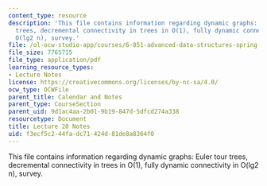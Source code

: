 ```yaml
---
content_type: resource
description: 'This file contains information regarding dynamic graphs: Euler tour
  trees, decremental connectivity in trees in O(1), fully dynamic connectivity in
  O(lg2 n), survey.'
file: /ol-ocw-studio-app/courses/6-851-advanced-data-structures-spring-2012/f3ecf5c244fadc71424d81de8a8364f0_MIT6_851S12_Lec20.pdf
file_size: 7765715
file_type: application/pdf
learning_resource_types:
- Lecture Notes
license: https://creativecommons.org/licenses/by-nc-sa/4.0/
ocw_type: OCWFile
parent_title: Calendar and Notes
parent_type: CourseSection
parent_uid: 9d1ac4aa-2b01-9b19-847d-5dfcd274a338
resourcetype: Document
title: Lecture 20 Notes
uid: f3ecf5c2-44fa-dc71-424d-81de8a8364f0
---
```

This file contains information regarding dynamic graphs: Euler tour trees, decremental connectivity in trees in O(1), fully dynamic connectivity in O(lg2 n), survey.